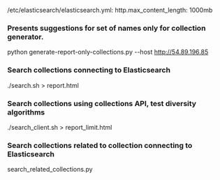 /etc/elasticsearch/elasticsearch.yml:
http.max_content_length: 1000mb


### Presents suggestions for set of names only for collection generator.

python generate-report-only-collections.py  --host http://54.89.196.85

### Search collections connecting to Elasticsearch

./search.sh > report.html

### Search collections using collections API, test diversity algorithms

./search_client.sh > report_limit.html

### Search collections related to collection connecting to Elasticsearch

search_related_collections.py